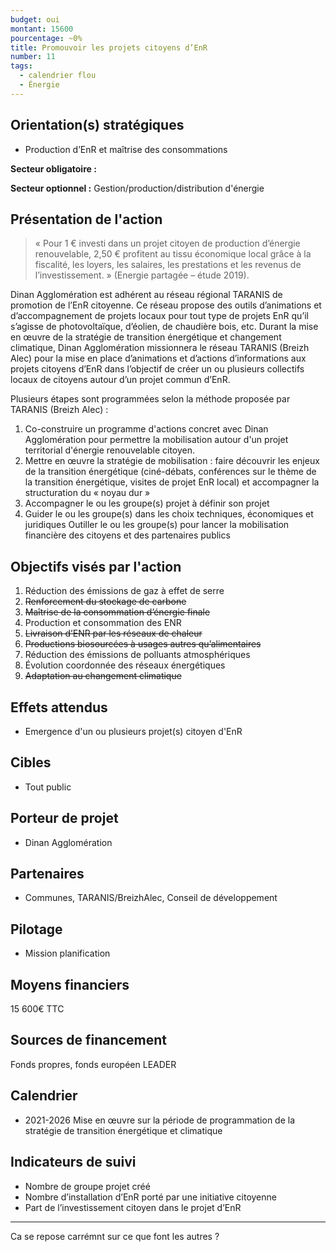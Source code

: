 ```yaml
---
budget: oui
montant: 15600
pourcentage: ~0%
title: Promouvoir les projets citoyens d’EnR
number: 11
tags:
  - calendrier flou
  - Énergie
---
```


## Orientation(s) stratégiques

- Production d’EnR et maîtrise des consommations

**Secteur obligatoire :**

**Secteur optionnel :** Gestion/production/distribution d'énergie

## Présentation de l'action

> « Pour 1 € investi dans un projet citoyen de production d’énergie renouvelable, 2,50 € profitent au tissu économique local grâce à la fiscalité, les loyers, les salaires, les prestations et les revenus de l’investissement. » (Energie partagée – étude 2019).

Dinan Agglomération est adhérent au réseau régional TARANIS de promotion de l’EnR citoyenne. Ce réseau propose des outils d’animations et d’accompagnement de projets locaux pour tout type de projets EnR qu’il s’agisse de photovoltaïque, d’éolien, de chaudière bois, etc.
Durant la mise en œuvre de la stratégie de transition énergétique et changement climatique, Dinan Agglomération missionnera le réseau TARANIS (Breizh Alec) pour la mise en place d’animations et d’actions d’informations aux projets citoyens d’EnR dans l’objectif de créer un ou plusieurs collectifs locaux de citoyens autour d’un projet commun d’EnR.

Plusieurs étapes sont programmées selon la méthode proposée par TARANIS (Breizh Alec) :
1. Co-construire un programme d'actions concret avec Dinan Agglomération pour permettre la mobilisation autour d'un projet territorial d'énergie renouvelable citoyen.
2. Mettre en œuvre la stratégie de mobilisation : faire découvrir les enjeux de la transition énergétique (ciné-débats, conférences sur le thème de la transition
énergétique, visites de projet EnR local) et accompagner la structuration du « noyau
dur »
3. Accompagner le ou les groupe(s) projet à définir son projet
4. Guider le ou les groupe(s) dans les choix techniques, économiques et juridiques
Outiller le ou les groupe(s) pour lancer la mobilisation financière des citoyens et des partenaires publics

## Objectifs visés par l'action

1. Réduction des émissions de gaz à effet de serre
2. ~~Renforcement du stockage de carbone~~
3. ~~Maîtrise de la consommation d’énergie finale~~
4. Production et consommation des ENR
5. ~~Livraison d’ENR par les réseaux de chaleur~~
6. ~~Productions biosourcées à usages autres qu’alimentaires~~
7. Réduction des émissions de polluants atmosphériques
8. Évolution coordonnée des réseaux énergétiques
9. ~~Adaptation au changement climatique~~


## Effets attendus

- Emergence d'un ou plusieurs projet(s) citoyen d'EnR

## Cibles

- Tout public

## Porteur de projet

- Dinan Agglomération

## Partenaires

- Communes, TARANIS/BreizhAlec, Conseil de développement

## Pilotage

- Mission planification

## Moyens financiers

15 600€ TTC

## Sources de financement

Fonds propres, fonds européen LEADER

## Calendrier

- 2021-2026 Mise en œuvre sur la période de programmation de la stratégie de transition énergétique et climatique

## Indicateurs de suivi

- Nombre de groupe projet créé
- Nombre d’installation d’EnR porté par une initiative citoyenne
- Part de l’investissement citoyen dans le projet d’EnR

---
Ca se repose carrémnt sur ce que font les autres ?
